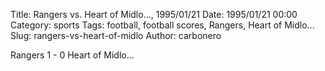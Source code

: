 Title: Rangers vs. Heart of Midlo…, 1995/01/21
Date: 1995/01/21 00:00
Category: sports
Tags: football, football scores, Rangers, Heart of Midlo…
Slug: rangers-vs-heart-of-midlo
Author: carbonero


Rangers 1 - 0 Heart of Midlo…
